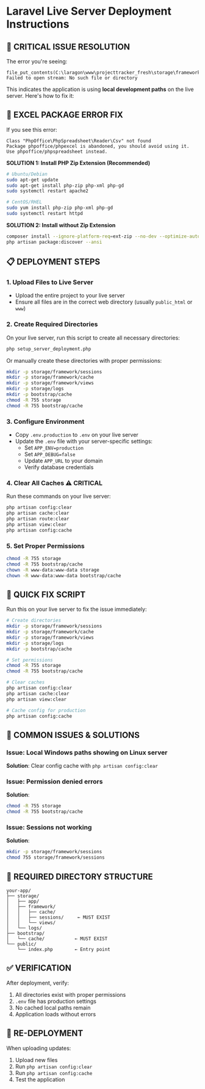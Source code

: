 # Laravel Live Server Deployment Instructions

## 🚨 CRITICAL ISSUE RESOLUTION

The error you're seeing:
```
file_put_contents(C:\laragon\www\projecttracker_fresh\storage\framework/sessions/...): Failed to open stream: No such file or directory
```

This indicates the application is using **local development paths** on the live server. Here's how to fix it:

## 🚨 **EXCEL PACKAGE ERROR FIX**

If you see this error:
```
Class "PhpOffice\PhpSpreadsheet\Reader\Csv" not found
Package phpoffice/phpexcel is abandoned, you should avoid using it. Use phpoffice/phpspreadsheet instead.
```

**SOLUTION 1: Install PHP Zip Extension (Recommended)**
```bash
# Ubuntu/Debian
sudo apt-get update
sudo apt-get install php-zip php-xml php-gd
sudo systemctl restart apache2

# CentOS/RHEL
sudo yum install php-zip php-xml php-gd
sudo systemctl restart httpd
```

**SOLUTION 2: Install without Zip Extension**
```bash
composer install --ignore-platform-req=ext-zip --no-dev --optimize-autoloader
php artisan package:discover --ansi
```

## 📋 DEPLOYMENT STEPS

### 1. **Upload Files to Live Server**
- Upload the entire project to your live server
- Ensure all files are in the correct web directory (usually `public_html` or `www`)

### 2. **Create Required Directories**
On your live server, run this script to create all necessary directories:

```bash
php setup_server_deployment.php
```

Or manually create these directories with proper permissions:
```bash
mkdir -p storage/framework/sessions
mkdir -p storage/framework/cache
mkdir -p storage/framework/views
mkdir -p storage/logs
mkdir -p bootstrap/cache
chmod -R 755 storage
chmod -R 755 bootstrap/cache
```

### 3. **Configure Environment**
- Copy `.env.production` to `.env` on your live server
- Update the `.env` file with your server-specific settings:
  - Set `APP_ENV=production`
  - Set `APP_DEBUG=false`
  - Update `APP_URL` to your domain
  - Verify database credentials

### 4. **Clear All Caches** ⚠️ **CRITICAL**
Run these commands on your live server:
```bash
php artisan config:clear
php artisan cache:clear
php artisan route:clear
php artisan view:clear
php artisan config:cache
```

### 5. **Set Proper Permissions**
```bash
chmod -R 755 storage
chmod -R 755 bootstrap/cache
chown -R www-data:www-data storage
chown -R www-data:www-data bootstrap/cache
```

## 🔧 **QUICK FIX SCRIPT**

Run this on your live server to fix the issue immediately:

```bash
# Create directories
mkdir -p storage/framework/sessions
mkdir -p storage/framework/cache
mkdir -p storage/framework/views
mkdir -p storage/logs
mkdir -p bootstrap/cache

# Set permissions
chmod -R 755 storage
chmod -R 755 bootstrap/cache

# Clear caches
php artisan config:clear
php artisan cache:clear
php artisan view:clear

# Cache config for production
php artisan config:cache
```

## 🚨 **COMMON ISSUES & SOLUTIONS**

### Issue: Local Windows paths showing on Linux server
**Solution**: Clear config cache with `php artisan config:clear`

### Issue: Permission denied errors
**Solution**: 
```bash
chmod -R 755 storage
chmod -R 755 bootstrap/cache
```

### Issue: Sessions not working
**Solution**: 
```bash
mkdir -p storage/framework/sessions
chmod 755 storage/framework/sessions
```

## 📁 **REQUIRED DIRECTORY STRUCTURE**
```
your-app/
├── storage/
│   ├── app/
│   ├── framework/
│   │   ├── cache/
│   │   ├── sessions/     ← MUST EXIST
│   │   └── views/
│   └── logs/
├── bootstrap/
│   └── cache/           ← MUST EXIST
└── public/
    └── index.php        ← Entry point
```

## ✅ **VERIFICATION**

After deployment, verify:
1. All directories exist with proper permissions
2. `.env` file has production settings
3. No cached local paths remain
4. Application loads without errors

## 🔄 **RE-DEPLOYMENT**

When uploading updates:
1. Upload new files
2. Run `php artisan config:clear`
3. Run `php artisan config:cache`
4. Test the application
